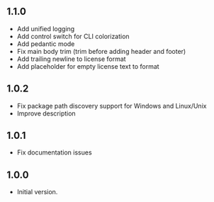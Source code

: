 ## 1.1.0

- Add unified logging
- Add control switch for CLI colorization
- Add pedantic mode
- Fix main body trim (trim before adding header and footer)
- Add trailing newline to license format
- Add placeholder for empty license text to format

## 1.0.2

- Fix package path discovery support for Windows and Linux/Unix
- Improve description

## 1.0.1

- Fix documentation issues

## 1.0.0

- Initial version.
